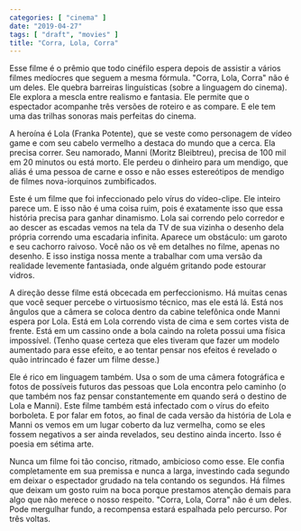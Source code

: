 ```yaml
---
categories: [ "cinema" ]
date: "2019-04-27"
tags: [ "draft", "movies" ]
title: "Corra, Lola, Corra"
---
```

Esse filme é o prêmio que todo cinéfilo espera depois de assistir a
vários filmes medíocres que seguem a mesma fórmula. "Corra, Lola,
Corra" não é um deles. Ele quebra barreiras linguísticas (sobre a
linguagem do cinema). Ele explora a mescla entre realismo e fantasia. Ele
permite que o espectador acompanhe três versões de roteiro e as
compare. E ele tem uma das trilhas sonoras mais perfeitas do cinema.

A heroína é Lola (Franka Potente), que se veste como personagem de
vídeo game e com seu cabelo vermelho a destaca do mundo que a cerca. Ela
precisa correr. Seu namorado, Manni (Moritz Bleibtreu), precisa de 100
mil em 20 minutos ou está morto. Ele perdeu o dinheiro para um mendigo,
que aliás é uma pessoa de carne e osso e não esses estereótipos de
mendigo de filmes nova-iorquinos zumbificados.

Este é um filme que foi infeccionado pelo vírus do vídeo-clipe. Ele
inteiro parece um. E isso não é uma coisa ruim, pois é exatamente
isso que essa história precisa para ganhar dinamismo. Lola sai correndo
pelo corredor e ao descer as escadas vemos na tela da TV de sua vizinha
o desenho dela própria correndo uma escadaria infinita. Aparece
um obstáculo: um garoto e seu cachorro raivoso. Você não os vê
em detalhes no filme, apenas no desenho. E isso instiga nossa mente
a trabalhar com uma versão da realidade levemente fantasiada, onde
alguém gritando pode estourar vidros.

A direção desse filme está obcecada em perfeccionismo. Há muitas cenas
que você sequer percebe o virtuosismo técnico, mas ele está lá. Está
nos ângulos que a câmera se coloca dentro da cabine telefônica onde
Manni espera por Lola. Está em Lola correndo vista de cima e sem cortes
vista de frente. Está em um cassino onde a bola caindo na roleta possui
uma física impossível. (Tenho quase certeza que eles tiveram que fazer
um modelo aumentado para esse efeito, e ao tentar pensar nos efeitos é
revelado o quão intrincado é fazer um filme desse.)

Ele é rico em linguagem também. Usa o som de uma câmera fotográfica
e fotos de possíveis futuros das pessoas que Lola encontra pelo caminho
(o que também nos faz pensar constantemente em quando será o destino
de Lola e Manni). Este filme também está infectado com o vírus do
efeito borboleta. E por falar em fotos, ao final de cada versão da
história de Lola e Manni os vemos em um lugar coberto da luz vermelha,
como se eles fossem negativos a ser ainda revelados, seu destino ainda
incerto. Isso é poesia em sétima arte.

Nunca um filme foi tão conciso, ritmado, ambicioso como esse. Ele confia
completamente em sua premissa e nunca a larga, investindo cada segundo
em deixar o espectador grudado na tela contando os segundos. Há filmes
que deixam um gosto ruim na boca porque prestamos atenção demais
para algo que não merece o nosso respeito. "Corra, Lola, Corra" não
é um deles. Pode mergulhar fundo, a recompensa estará espalhada pelo
percurso. Por três voltas.
